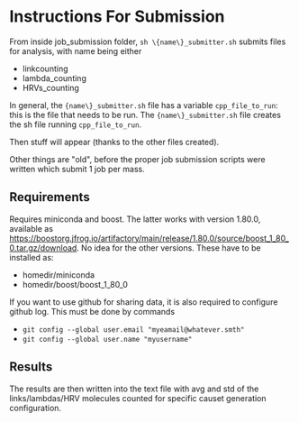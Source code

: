 # Instructions For Submission

From inside job_submission folder, `sh \{name\}_submitter.sh` submits files for analysis, with name being either

- linkcounting
- lambda_counting
- HRVs_counting

In general, the `{name\}_submitter.sh` file has a variable `cpp_file_to_run`: this is the file that needs to be run. The `{name\}_submitter.sh` file creates the sh file running `cpp_file_to_run`. 

Then stuff will appear (thanks to the other files created).

Other things are "old", before the proper job submission scripts were written
which submit 1 job per mass.

## Requirements

Requires miniconda and boost. The latter works with version 1.80.0, available as <https://boostorg.jfrog.io/artifactory/main/release/1.80.0/source/boost_1_80_0.tar.gz/download>. No idea for the other versions. These have to be installed as:

- homedir/miniconda
- homedir/boost/boost_1_80_0

If you want to use github for sharing data, it is also required to configure github log. This must be done by commands

- `git config --global user.email "myeamail@whatever.smth"`
- `git config --global user.name "myusername"`

## Results

The results are then written into the text file with avg and std of the links/lambdas/HRV molecules
counted for specific causet generation configuration.
